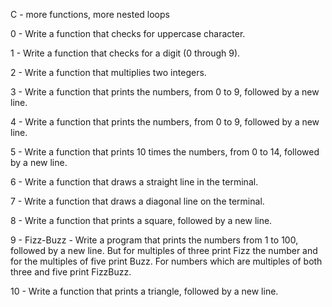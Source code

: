 C - more functions, more nested loops

0 - Write a function that checks for uppercase character.

1 - Write a function that checks for a digit (0 through 9).

2 - Write a function that multiplies two integers.

3 - Write a function that prints the numbers, from 0 to 9, followed by a new line.

4 - Write a function that prints the numbers, from 0 to 9, followed by a new line.

5 - Write a function that prints 10 times the numbers, from 0 to 14, followed by a new line.

6 - Write a function that draws a straight line in the terminal.

7 - Write a function that draws a diagonal line on the terminal.

8 - Write a function that prints a square, followed by a new line.

9 - Fizz-Buzz - Write a program that prints the numbers from 1 to 100, followed by a new line. But for multiples of three print Fizz the number and for the multiples of five print Buzz. For numbers which are multiples of both three and five print FizzBuzz.

10 - Write a function that prints a triangle, followed by a new line.

